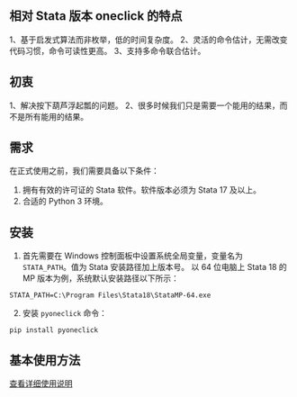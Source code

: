 ## 相对 Stata 版本 oneclick 的特点
1、基于启发式算法而非枚举，低的时间复杂度。
2、灵活的命令估计，无需改变代码习惯，命令可读性更高。
3、支持多命令联合估计。

## 初衷
1、解决按下葫芦浮起瓢的问题。
2、很多时候我们只是需要一个能用的结果，而不是所有能用的结果。


## 需求
在正式使用之前，我们需要具备以下条件：
1. 拥有有效的许可证的 Stata 软件。软件版本必须为 Stata 17 及以上。
2. 合适的 Python 3 环境。

## 安装

1. 首先需要在 Windows 控制面板中设置系统全局变量，变量名为 `STATA_PATH`。值为 Stata 安装路径加上版本号。
以 64 位电脑上 Stata 18 的 MP 版本为例，系统默认安装路径以下所示：
```
STATA_PATH=C:\Program Files\Stata18\StataMP-64.exe
```
2. 安装 `pyoneclick` 命令：
```shell
pip install pyoneclick
```

## 基本使用方法

[查看详细使用说明](https://github.com/zpjbtdjm/pyoneclick/blob/master/USAGE.md)
